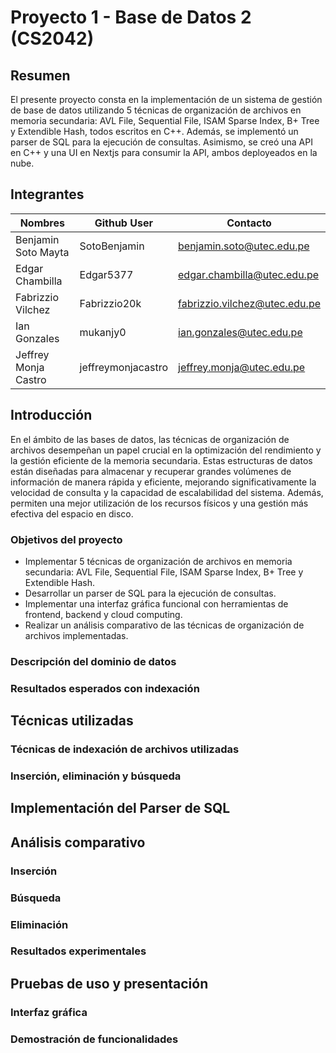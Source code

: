 # Proyecto 1 - Base de Datos 2 (CS2042)

## Resumen
El presente proyecto consta en la implementación de un sistema de gestión de base de datos utilizando 5 técnicas de organización de archivos en memoria secundaria: AVL File, Sequential File, ISAM Sparse Index, B+ Tree y Extendible Hash, todos escritos en C++. Además, se implementó un parser de SQL para la ejecución de consultas. Asimismo, se creó una API en C++ y una UI en Nextjs para consumir la API, ambos deployeados en la nube.

## Integrantes
| Nombres              | Github User        | Contacto                      |
|----------------------|--------------------|-------------------------------|
| Benjamin Soto Mayta  | SotoBenjamin       | benjamin.soto@utec.edu.pe     |
| Edgar Chambilla      | Edgar5377          | edgar.chambilla@utec.edu.pe   |
| Fabrizzio Vilchez    | Fabrizzio20k       | fabrizzio.vilchez@utec.edu.pe |
| Ian Gonzales         | mukanjy0           | ian.gonzales@utec.edu.pe      |
| Jeffrey Monja Castro | jeffreymonjacastro | jeffrey.monja@utec.edu.pe     |

## Introducción
En el ámbito de las bases de datos, las técnicas de organización de archivos desempeñan un papel crucial en la optimización del rendimiento y la gestión eficiente de la memoria secundaria. Estas estructuras de datos están diseñadas para almacenar y recuperar grandes volúmenes de información de manera rápida y eficiente, mejorando significativamente la velocidad de consulta y la capacidad de escalabilidad del sistema. Además, permiten una mejor utilización de los recursos físicos y una gestión más efectiva del espacio en disco.

### Objetivos del proyecto
+ Implementar 5 técnicas de organización de archivos en memoria secundaria: AVL File, Sequential File, ISAM Sparse Index, B+ Tree y Extendible Hash.
+ Desarrollar un parser de SQL para la ejecución de consultas.
+ Implementar una interfaz gráfica funcional con herramientas de frontend, backend y cloud computing.
+ Realizar un análisis comparativo de las técnicas de organización de archivos implementadas.
### Descripción del dominio de datos

[//]: # (Descripción de las bases de datos de archivo plano a usar)

### Resultados esperados con indexación

[//]: # (?????)

## Técnicas utilizadas
### Técnicas de indexación de archivos utilizadas
### Inserción, eliminación y búsqueda

## Implementación del Parser de SQL

## Análisis comparativo

[//]: # (Gráficas, considerar dos métricas: total de accesos a disco duro {read & write} y tiempo de ejecución en milisegundos) 

### Inserción
### Búsqueda
### Eliminación

### Resultados experimentales

[//]: # (Discusión de los resultados experimentales )

## Pruebas de uso y presentación
### Interfaz gráfica



[//]: # (Link al frontend en la nube)
[//]: # ([Google]&#40;https://www.google.com&#41;)

### Demostración de funcionalidades

[//]: # (Link de youtube a la grabación )
[//]: # ([Google]&#40;https://www.google.com&#41;)